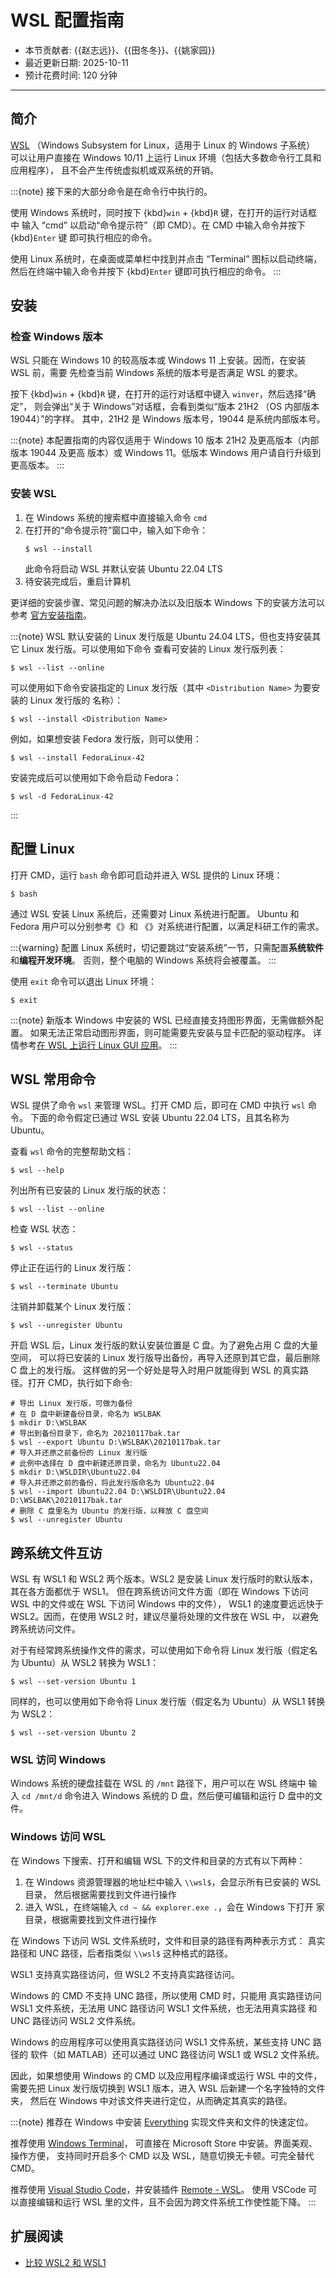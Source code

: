 # WSL 配置指南

- 本节贡献者: {{赵志远}}、{{田冬冬}}、{{姚家园}}
- 最近更新日期: 2025-10-11
- 预计花费时间: 120 分钟

---

## 简介

[WSL](https://docs.microsoft.com/zh-cn/windows/wsl/)
（Windows Subsystem for Linux，适用于 Linux 的 Windows 子系统）
可以让用户直接在 Windows 10/11 上运行 Linux 环境（包括大多数命令行工具和应用程序），
且不会产生传统虚拟机或双系统的开销。

:::{note}
接下来的大部分命令是在命令行中执行的。

使用 Windows 系统时，同时按下 {kbd}`win` + {kbd}`R` 键，在打开的运行对话框中
输入 “cmd” 以启动“命令提示符”（即 CMD）。在 CMD 中输入命令并按下 {kbd}`Enter` 键
即可执行相应的命令。

使用 Linux 系统时，在桌面或菜单栏中找到并点击 “Terminal” 图标以启动终端，
然后在终端中输入命令并按下 {kbd}`Enter` 键即可执行相应的命令。
:::

## 安装

### 检查 Windows 版本

WSL 只能在 Windows 10 的较高版本或 Windows 11 上安装。因而，在安装 WSL 前，需要
先检查当前 Windows 系统的版本号是否满足 WSL 的要求。

按下 {kbd}`win` + {kbd}`R` 键，在打开的运行对话框中键入 `winver`，然后选择“确定”，
则会弹出“关于 Windows”对话框，会看到类似“版本 21H2 （OS 内部版本 19044）”的字样。
其中，21H2 是 Windows 版本号，19044 是系统内部版本号。

:::{note}
本配置指南的内容仅适用于 Windows 10 版本 21H2 及更高版本（内部版本 19044 及更高
版本）或 Windows 11。低版本 Windows 用户请自行升级到更高版本。
:::

### 安装 WSL

1.  在 Windows 系统的搜索框中直接输入命令 `cmd`
2.  在打开的“命令提示符”窗口中，输入如下命令：
    ```
    $ wsl --install
    ```
    此命令将启动 WSL 并默认安装 Ubuntu 22.04 LTS
3.  待安装完成后，重启计算机

更详细的安装步骤、常见问题的解决办法以及旧版本 Windows 下的安装方法可以参考
[官方安装指南](https://docs.microsoft.com/zh-cn/windows/wsl/install)。

:::{note}
WSL 默认安装的 Linux 发行版是 Ubuntu 24.04 LTS，但也支持安装其它 Linux 发行版。可以使用如下命令
查看可安装的 Linux 发行版列表：
```
$ wsl --list --online
```
可以使用如下命令安装指定的 Linux 发行版（其中 `<Distribution Name>` 为要安装的 Linux 发行版的
名称）：
```
$ wsl --install <Distribution Name>
```

例如，如果想安装 Fedora 发行版，则可以使用：
```
$ wsl --install FedoraLinux-42
```
安装完成后可以使用如下命令启动 Fedora：
```
$ wsl -d FedoraLinux-42
```
:::

## 配置 Linux

打开 CMD，运行 `bash` 命令即可启动并进入 WSL 提供的 Linux 环境：
```
$ bash
```

通过 WSL 安装 Linux 系统后，还需要对 Linux 系统进行配置。
Ubuntu 和 Fedora 用户可以分别参考《[](/computer/ubuntu-setup)》和
《[](/computer/fedora-setup)》对系统进行配置，以满足科研工作的需求。

:::{warning}
配置 Linux 系统时，切记要跳过“安装系统”一节，只需配置**系统软件**和**编程开发环境**。
否则，整个电脑的 Windows 系统将会被覆盖。
:::

使用 `exit` 命令可以退出 Linux 环境：
```
$ exit
```

:::{note}
新版本 Windows 中安装的 WSL 已经直接支持图形界面，无需做额外配置。
如果无法正常启动图形界面，则可能需要先安装与显卡匹配的驱动程序。
详情参考[在 WSL 上运行 Linux GUI 应用](https://learn.microsoft.com/zh-cn/windows/wsl/tutorials/gui-apps)。
:::

## WSL 常用命令

WSL 提供了命令 `wsl` 来管理 WSL。打开 CMD 后，即可在 CMD 中执行 `wsl` 命令。
下面的命令假定已通过 WSL 安装 Ubuntu 22.04 LTS，且其名称为 Ubuntu。

查看 `wsl` 命令的完整帮助文档：
```
$ wsl --help
```

列出所有已安装的 Linux 发行版的状态：
```
$ wsl --list --online
```

检查 WSL 状态：
```
$ wsl --status
```

停止正在运行的 Linux 发行版：
```
$ wsl --terminate Ubuntu
```

注销并卸载某个 Linux 发行版：
```
$ wsl --unregister Ubuntu
```

开启 WSL 后，Linux 发行版的默认安装位置是 C 盘。为了避免占用 C 盘的大量空间，
可以将已安装的 Linux 发行版导出备份，再导入还原到其它盘，最后删除 C 盘上的发行版。
这样做的另一个好处是导入时用户就能得到 WSL 的真实路径。打开 CMD，执行如下命令:
```
# 导出 Linux 发行版，可做为备份
# 在 D 盘中新建备份目录，命名为 WSLBAK
$ mkdir D:\WSLBAK
# 导出到备份目录下，命名为 20210117bak.tar
$ wsl --export Ubuntu D:\WSLBAK\20210117bak.tar
# 导入并还原之前备份的 Linux 发行版
# 此例中选择在 D 盘中新建还原目录，命名为 Ubuntu22.04
$ mkdir D:\WSLDIR\Ubuntu22.04
# 导入并还原之前的备份，将此发行版命名为 Ubuntu22.04
$ wsl --import Ubuntu22.04 D:\WSLDIR\Ubuntu22.04 D:\WSLBAK\20210117bak.tar
# 删除 C 盘里名为 Ubuntu 的发行版，以释放 C 盘空间
$ wsl --unregister Ubuntu
```

## 跨系统文件互访

WSL 有 WSL1 和 WSL2 两个版本。WSL2 是安装 Linux 发行版时的默认版本，其在各方面都优于 WSL1。
但在跨系统访问文件方面（即在 Windows 下访问 WSL 中的文件或在 WSL 下访问 Windows 中的文件），
WSL1 的速度要远远快于 WSL2。因而，在使用 WSL2 时，建议尽量将处理的文件放在 WSL 中，
以避免跨系统访问文件。

对于有经常跨系统操作文件的需求，可以使用如下命令将 Linux 发行版（假定名为 Ubuntu）从 WSL2 转换为 WSL1：
```
$ wsl --set-version Ubuntu 1
```
同样的，也可以使用如下命令将 Linux 发行版（假定名为 Ubuntu）从 WSL1 转换为 WSL2：
```
$ wsl --set-version Ubuntu 2
```

### WSL 访问 Windows

Windows 系统的硬盘挂载在 WSL 的 `/mnt` 路径下，用户可以在 WSL 终端中
输入 `cd /mnt/d` 命令进入 Windows 系统的 D 盘，然后便可编辑和运行 D 盘中的文件。

### Windows 访问 WSL

在 Windows 下搜索、打开和编辑 WSL 下的文件和目录的方式有以下两种：

1. 在 Windows 资源管理器的地址栏中输入 `\\wsl$`，会显示所有已安装的 WSL 目录，
   然后根据需要找到文件进行操作
2. 进入 WSL，在终端输入 `cd ~ && explorer.exe .`，会在 Windows 下打开
   家目录，根据需要找到文件进行操作

在 Windows 下访问 WSL 文件系统时，文件和目录的路径有两种表示方式：
真实路径和 UNC 路径，后者指类似 `\\wsl$` 这种格式的路径。

WSL1 支持真实路径访问，但 WSL2 不支持真实路径访问。

Windows 的 CMD 不支持 UNC 路径，所以使用 CMD 时，只能用
真实路径访问 WSL1 文件系统，无法用 UNC 路径访问 WSL1 文件系统，也无法用真实路径
和 UNC 路径访问 WSL2 文件系统。

Windows 的应用程序可以使用真实路径访问 WSL1 文件系统，某些支持 UNC 路径的
软件（如 MATLAB）还可以通过 UNC 路径访问 WSL1 或 WSL2 文件系统。

因此，如果想使用 Windows 的 CMD 以及应用程序编译或运行 WSL 中的文件，
需要先把 Linux 发行版切换到 WSL1 版本，进入 WSL 后新建一个名字独特的文件夹，
然后在 Windows 中对该文件夹进行定位，从而确定其真实的路径。

:::{note}
推荐在 Windows 中安装 [Everything](https://www.voidtools.com/zh-cn/)
实现文件夹和文件的快速定位。

推荐使用 [Windows Terminal](https://docs.microsoft.com/zh-cn/windows/terminal/)，
可直接在 Microsoft Store 中安装。界面美观、操作方便，
支持同时开启多个 CMD 以及 WSL，随意切换无卡顿。可完全替代 CMD。

推荐使用 [Visual Studio Code](https://code.visualstudio.com/)，并安装插件
[Remote - WSL](https://marketplace.visualstudio.com/items?itemName=ms-vscode-remote.remote-wsl)。
使用 VSCode 可以直接编辑和运行 WSL 里的文件，且不会因为跨文件系统工作使性能下降。
:::

## 扩展阅读

-  [比较 WSL2 和 WSL1](https://learn.microsoft.com/zh-cn/windows/wsl/compare-versions)
